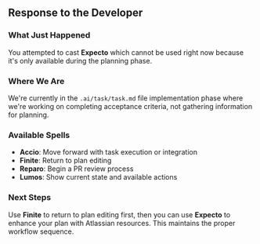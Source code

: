 ## Response to the Developer

### What Just Happened

You attempted to cast **Expecto** which cannot be used right now because it's only available during the planning phase.

### Where We Are

We're currently in the `.ai/task/task.md` file implementation phase where we're working on completing acceptance criteria, not gathering information for planning.

### Available Spells

- **Accio**: Move forward with task execution or integration
- **Finite**: Return to plan editing
- **Reparo**: Begin a PR review process
- **Lumos**: Show current state and available actions

### Next Steps

Use **Finite** to return to plan editing first, then you can use **Expecto** to enhance your plan with Atlassian resources. This maintains the proper workflow sequence.
